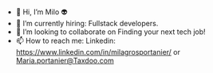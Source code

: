 - 👋 Hi, I’m Milo 👽
- 🌱 I’m currently hiring: Fullstack developers.
- 💞️ I’m looking to collaborate on Finding your next tech job!
- 📫 How to reach me: Linkedin: https://www.linkedin.com/in/milagrosportanier/ or Maria.portanier@Taxdoo.com

<!---
MiliPortanier/MiliPortanier is a ✨ special ✨ repository because its `README.md` (this file) appears on your GitHub profile.
You can click the Preview link to take a look at your changes.
--->
